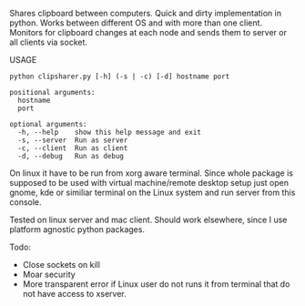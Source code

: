 Shares clipboard between computers.
Quick and dirty implementation in python.
Works between different OS and with more than one client.
Monitors for clipboard changes at each node and sends them to server or all clients via socket.

USAGE
```
python clipsharer.py [-h] (-s | -c) [-d] hostname port

positional arguments:
  hostname
  port

optional arguments:
  -h, --help    show this help message and exit
  -s, --server  Run as server
  -c, --client  Run as client
  -d, --debug   Run as debug
```
On linux it have to be run from xorg aware terminal.
Since whole package is supposed to be used with virtual machine/remote desktop setup just
open gnome, kde or similiar terminal on the Linux system and run server from this console.

Tested on linux server and mac client.
Should work elsewhere, since I use platform agnostic python packages.

Todo:
 - Close sockets on kill
 - Moar security
 - More transparent error if Linux user do not runs it from terminal that do not have access to xserver.
